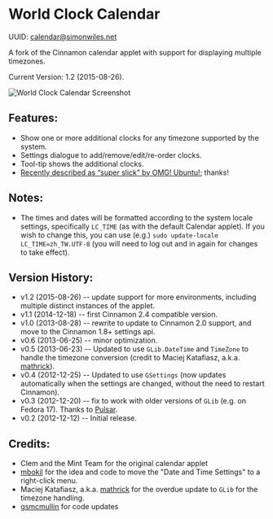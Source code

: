 World Clock Calendar
====================

UUID: calendar@simonwiles.net

A fork of the Cinnamon calendar applet with support for displaying multiple timezones.

Current Version: 1.2 (2015-08-26).

![World Clock Calendar Screenshot](https://raw.github.com/simonwiles/cinnamon_applets/master/calendar_screenshot.png "World Clock Calendar Screenshot")


Features:
---------
* Show one or more additional clocks for any timezone supported by the system.
* Settings dialogue to add/remove/edit/re-order clocks.
* Tool-tip shows the additional clocks.
* [Recently described as “super slick” by OMG! Ubuntu!](http://www.omgubuntu.co.uk/2014/12/add-time-zones-world-clock-ubuntu); thanks!

Notes:
------
* The times and dates will be formatted according to the system locale settings, specifically `LC_TIME` (as with the default Calendar applet).  If you wish to change this, you can use (e.g.) `sudo update-locale LC_TIME=zh_TW.UTF-8` (you will need to log out and in again for changes to take effect).

Version History:
----------------
* v1.2 (2015-08-26) -- update support for more environments, including multiple distinct instances of the applet.
* v1.1 (2014-12-18) -- first Cinnamon 2.4 compatible version.
* v1.0 (2013-08-28) -- rewrite to update to Cinnamon 2.0 support, and move to the Cinnamon 1.8+ settings api.
* v0.6 (2013-06-25) -- minor optimization.
* v0.5 (2013-06-23) -- Updated to use `GLib.DateTime` and `TimeZone` to handle the timezone conversion (credit to Maciej Katafiasz, a.k.a. [mathrick](https://github.com/mathrick)).
* v0.4 (2012-12-25) -- Updated to use `GSettings` (now updates automatically when the settings are changed, without the need to restart Cinnamon).
* v0.3 (2012-12-20) -- fix to work with older versions of `GLib` (e.g. on Fedora 17).  Thanks to [Pulsar](http://cinnamon-spices.linuxmint.com/users/view/1154).
* v0.2 (2012-12-12) -- Initial release.

Credits:
--------
* Clem and the Mint Team for the original calendar applet
* [mbokil](http://cinnamon-spices.linuxmint.com/users/view/354) for the idea and code to move the "Date and Time Settings" to a right-click menu.
* Maciej Katafiasz, a.k.a. [mathrick](https://github.com/mathrick) for the overdue update to `GLib` for the timezone handling.
* [gsmcmullin](https://github.com/gsmcmullin) for code updates